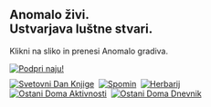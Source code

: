 <h2>Anomalo živi.<br />Ustvarjava luštne stvari.</h2>
<p>Klikni na sliko in prenesi Anomalo gradiva.</p>
<a href="https://www.paypal.com/cgi-bin/webscr?cmd=_s-xclick&hosted_button_id=C7RDUMHNRMR28&source=url" target="_blank" rel="noopener noreferrer"><img src="/img/Doniraj_175px.jpg" alt="Podpri naju!" style="padding-bottom:10px;"/></a><br />
<!-- Posts go here -->
<!-- Row 1 -->
<a href="https://bit.ly/anomalodanknjige" target="_blank" rel="noopener noreferrer"><img src="/img/SL_SvetovniDanKnjige_350px.jpg" alt="Svetovni Dan Knjige"/></a>&nbsp;
<a href="https://bit.ly/anomalospomin" target="_blank" rel="noopener noreferrer"><img src="/img/SL_Spomin_350px.jpg" alt="Spomin"/></a>&nbsp;
<a href="https://bit.ly/anomaloherbarij" target="_blank" rel="noopener noreferrer"><img src="/img/SL_Herbarij_350px.jpg" alt="Herbarij"/></a><br />
<!-- Row 2 -->
<a href="https://bit.ly/anomaloaktivnosti" target="_blank" rel="noopener noreferrer"><img src="/img/ODAktivnost_350px.jpg" alt="Ostani Doma Aktivnosti"/></a>&nbsp;
<a href="https://bit.ly/anomalodnevnik" target="_blank" rel="noopener noreferrer"><img src="/img/ODDnevnik_350px.jpg" alt="Ostani Doma Dnevnik"/></a><br />

